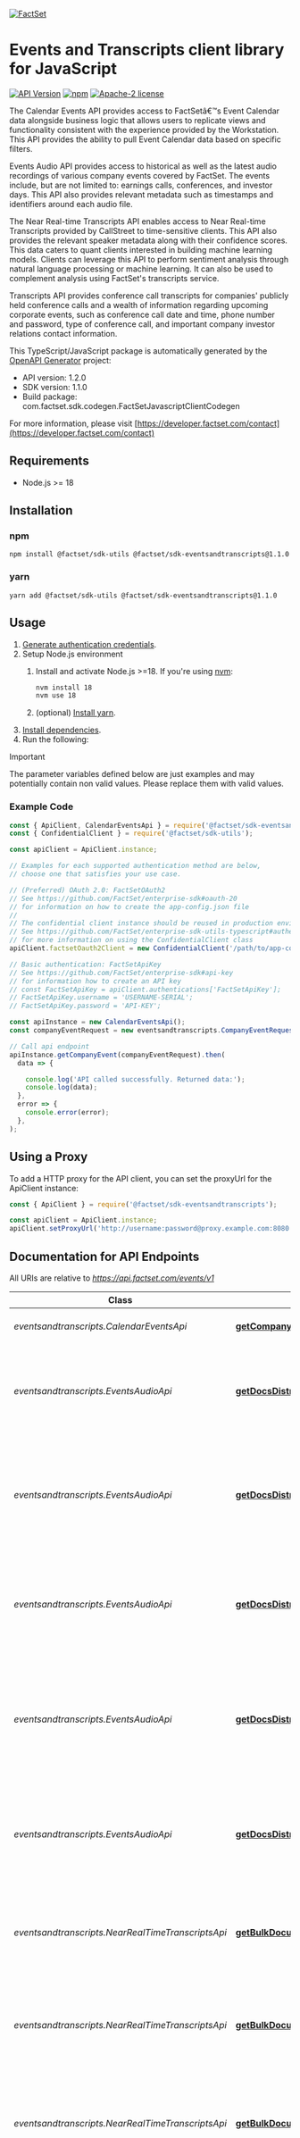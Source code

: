 [![FactSet](https://raw.githubusercontent.com/factset/enterprise-sdk/main/docs/images/factset-logo.svg)](https://www.factset.com)

# Events and Transcripts client library for JavaScript

[![API Version](https://img.shields.io/badge/api-v1.2.0-blue)](https://developer.factset.com/api-catalog/documents-distributor-callstreet-events)
[![npm](https://img.shields.io/badge/npm-v1.1.0-orange)](https://www.npmjs.com/package/@factset/sdk-eventsandtranscripts/v/1.1.0)
[![Apache-2 license](https://img.shields.io/badge/license-Apache2-brightgreen.svg)](https://www.apache.org/licenses/LICENSE-2.0)

<p>The Calendar Events API provides access to FactSetâ€™s Event Calendar data alongside business logic that allows users to replicate views and functionality consistent with the experience provided by the Workstation. This API provides the ability to pull Event Calendar data based on specific filters.</p>
<p>Events Audio API provides access to historical as well as the latest audio recordings of various company events covered by FactSet. The events include, but are not limited to: earnings calls, conferences, and investor days. This API also provides relevant metadata such as timestamps and identifiers around each audio file.</p>
<p>The  Near Real-time Transcripts API enables access to Near Real-time Transcripts provided by CallStreet to time-sensitive clients. This API also provides the relevant speaker metadata along with their confidence scores. This data caters to quant clients interested in building machine learning models. Clients can leverage this API to perform sentiment analysis through natural language processing or machine learning. It can also be used to complement analysis using FactSet's transcripts service.</p>
<p>Transcripts API provides conference call transcripts for companies' publicly held conference calls and a wealth of information regarding upcoming corporate events, such as conference call date and time, phone number and password, type of conference call, and important company investor relations contact information.</p> 


This TypeScript/JavaScript package is automatically generated by the [OpenAPI Generator](https://openapi-generator.tech) project:

- API version: 1.2.0
- SDK version: 1.1.0
- Build package: com.factset.sdk.codegen.FactSetJavascriptClientCodegen

For more information, please visit [https://developer.factset.com/contact](https://developer.factset.com/contact)

## Requirements

* Node.js >= 18

## Installation

### npm

```shell
npm install @factset/sdk-utils @factset/sdk-eventsandtranscripts@1.1.0
```

### yarn

```shell
yarn add @factset/sdk-utils @factset/sdk-eventsandtranscripts@1.1.0
```

## Usage

1. [Generate authentication credentials](../../../../README.md#authentication).
2. Setup Node.js environment
   1. Install and activate Node.js >=18. If you're using [nvm](https://github.com/nvm-sh/nvm):

      ```sh
      nvm install 18
      nvm use 18
      ```

   2. (optional) [Install yarn](https://yarnpkg.com/getting-started/install).
3. [Install dependencies](#installation).
4. Run the following:

> [!IMPORTANT]
> The parameter variables defined below are just examples and may potentially contain non valid values. Please replace them with valid values.

### Example Code


```javascript
const { ApiClient, CalendarEventsApi } = require('@factset/sdk-eventsandtranscripts');
const { ConfidentialClient } = require('@factset/sdk-utils');

const apiClient = ApiClient.instance;

// Examples for each supported authentication method are below,
// choose one that satisfies your use case.

// (Preferred) OAuth 2.0: FactSetOAuth2
// See https://github.com/FactSet/enterprise-sdk#oauth-20
// for information on how to create the app-config.json file
//
// The confidential client instance should be reused in production environments.
// See https://github.com/FactSet/enterprise-sdk-utils-typescript#authentication
// for more information on using the ConfidentialClient class
apiClient.factsetOauth2Client = new ConfidentialClient('/path/to/app-config.json');

// Basic authentication: FactSetApiKey
// See https://github.com/FactSet/enterprise-sdk#api-key
// for information how to create an API key
// const FactSetApiKey = apiClient.authentications['FactSetApiKey'];
// FactSetApiKey.username = 'USERNAME-SERIAL';
// FactSetApiKey.password = 'API-KEY';

const apiInstance = new CalendarEventsApi();
const companyEventRequest = new eventsandtranscripts.CompanyEventRequest(); // CompanyEventRequest | Company Event request body

// Call api endpoint
apiInstance.getCompanyEvent(companyEventRequest).then(
  data => {

    console.log('API called successfully. Returned data:');
    console.log(data);
  },
  error => {
    console.error(error);
  },
);

```


## Using a Proxy

To add a HTTP proxy for the API client, you can set the proxyUrl for the ApiClient instance:

```javascript
const { ApiClient } = require('@factset/sdk-eventsandtranscripts');

const apiClient = ApiClient.instance;
apiClient.setProxyUrl('http://username:password@proxy.example.com:8080');
```

## Documentation for API Endpoints

All URIs are relative to *https://api.factset.com/events/v1*

Class | Method | HTTP request | Description
------------ | ------------- | ------------- | -------------
*eventsandtranscripts.CalendarEventsApi* | [**getCompanyEvent**](docs/CalendarEventsApi.md#getCompanyEvent) | **POST** /calendar/events | Retrieve Company Event data
*eventsandtranscripts.EventsAudioApi* | [**getDocsDistributorAudioV1HistoryFiles**](docs/EventsAudioApi.md#getDocsDistributorAudioV1HistoryFiles) | **GET** /audio/history | Retrieve historical audio recordings and related metadata within FactSet coverage.
*eventsandtranscripts.EventsAudioApi* | [**getDocsDistributorAudioV1ListFilesDate**](docs/EventsAudioApi.md#getDocsDistributorAudioV1ListFilesDate) | **GET** /audio/by-date | Retrieve latest audio recordings and related metadata within FactSet coverage based on a specific date ranges.
*eventsandtranscripts.EventsAudioApi* | [**getDocsDistributorAudioV1ListFilesFileName**](docs/EventsAudioApi.md#getDocsDistributorAudioV1ListFilesFileName) | **GET** /audio/by-file-name | Retrieve latest audio recordings and related metadata within FactSet coverage based on file name.
*eventsandtranscripts.EventsAudioApi* | [**getDocsDistributorAudioV1ListFilesIds**](docs/EventsAudioApi.md#getDocsDistributorAudioV1ListFilesIds) | **GET** /audio/by-ids | Retrieve the latest audio recordings along with their corresponding metadata from the FactSet coverage based on specific IDs.
*eventsandtranscripts.EventsAudioApi* | [**getDocsDistributorAudioV1ListFilesUploadTime**](docs/EventsAudioApi.md#getDocsDistributorAudioV1ListFilesUploadTime) | **GET** /audio/by-upload-time | Retrieve latest audio recordings and related metadata within FactSet coverage based on upload time.
*eventsandtranscripts.NearRealTimeTranscriptsApi* | [**getBulkDocumentsNrtV1Calls**](docs/NearRealTimeTranscriptsApi.md#getBulkDocumentsNrtV1Calls) | **GET** /nrt/by-ticker | Returns the active calls happening at the moment based on ticker,call status and entity ID.
*eventsandtranscripts.NearRealTimeTranscriptsApi* | [**getBulkDocumentsNrtV1CallsByAudioSourceId**](docs/NearRealTimeTranscriptsApi.md#getBulkDocumentsNrtV1CallsByAudioSourceId) | **GET** /nrt/by-ids | Returns the active calls happening at the moment based on audio source ID and report ID.
*eventsandtranscripts.NearRealTimeTranscriptsApi* | [**getBulkDocumentsNrtV1Indexedrt**](docs/NearRealTimeTranscriptsApi.md#getBulkDocumentsNrtV1Indexedrt) | **GET** /nrt/indexed | Returns the  indexed transcript data  in small increments throughout the duration of an active call.
*eventsandtranscripts.NearRealTimeTranscriptsApi* | [**getBulkDocumentsNrtV1SpeakerIds**](docs/NearRealTimeTranscriptsApi.md#getBulkDocumentsNrtV1SpeakerIds) | **GET** /nrt/speakerids | Returns the latest speakerIds with the confidence scores generated for an active call.
*eventsandtranscripts.TranscriptsApi* | [**getTimezone**](docs/TranscriptsApi.md#getTimezone) | **GET** /reference/time-zones | Returns the time zones.
*eventsandtranscripts.TranscriptsApi* | [**getTranscripts**](docs/TranscriptsApi.md#getTranscripts) | **GET** /transcripts/search | Returns the transcript documents in XML format and related metadata within FactSet coverage based on search text.
*eventsandtranscripts.TranscriptsApi* | [**getTranscriptsDates**](docs/TranscriptsApi.md#getTranscriptsDates) | **GET** /transcripts/dates | Returns the transcript documents in XML format and related metadata within FactSet coverage based on specific date range and time zones.
*eventsandtranscripts.TranscriptsApi* | [**getTranscriptsEvents**](docs/TranscriptsApi.md#getTranscriptsEvents) | **GET** /transcripts/events | Returns the transcript documents in XML format and related metadata within FactSet coverage based on eventIds and eventType.
*eventsandtranscripts.TranscriptsApi* | [**getTranscriptsIds**](docs/TranscriptsApi.md#getTranscriptsIds) | **GET** /transcripts/ids | Returns the transcript documents in XML format and related metadata within FactSet coverage based on specific IDs.
*eventsandtranscripts.TranscriptsApi* | [**getTranscriptsInvestorSlides**](docs/TranscriptsApi.md#getTranscriptsInvestorSlides) | **GET** /transcripts/investor-slides | Returns the investor slides in PDF format and related metadata within FactSet coverage based on specific date range and various parameters.
*eventsandtranscripts.TranscriptsApi* | [**getTranscriptsTime**](docs/TranscriptsApi.md#getTranscriptsTime) | **GET** /transcripts/times | Returns the transcript documents in XML format and related metadata within FactSet coverage based on specific time.
*eventsandtranscripts.TranscriptsApi* | [**getcategories**](docs/TranscriptsApi.md#getcategories) | **GET** /reference/categories | Returns the categories.


## Documentation for Models

 - [eventsandtranscripts.CompanyEventRequest](docs/CompanyEventRequest.md)
 - [eventsandtranscripts.CompanyEventRequestData](docs/CompanyEventRequestData.md)
 - [eventsandtranscripts.CompanyEventRequestDataDateTime](docs/CompanyEventRequestDataDateTime.md)
 - [eventsandtranscripts.CompanyEventRequestDataUniverse](docs/CompanyEventRequestDataUniverse.md)
 - [eventsandtranscripts.CompanyEventResponse](docs/CompanyEventResponse.md)
 - [eventsandtranscripts.CompanyEventResponseObject](docs/CompanyEventResponseObject.md)
 - [eventsandtranscripts.Error](docs/Error.md)
 - [eventsandtranscripts.ErrorExample](docs/ErrorExample.md)
 - [eventsandtranscripts.EventsAudioDaily](docs/EventsAudioDaily.md)
 - [eventsandtranscripts.EventsAudioDailyFileName](docs/EventsAudioDailyFileName.md)
 - [eventsandtranscripts.EventsAudioDailyIds](docs/EventsAudioDailyIds.md)
 - [eventsandtranscripts.EventsAudioDailyMeta](docs/EventsAudioDailyMeta.md)
 - [eventsandtranscripts.EventsAudioDailyMetaPagination](docs/EventsAudioDailyMetaPagination.md)
 - [eventsandtranscripts.EventsAudioDailyObject](docs/EventsAudioDailyObject.md)
 - [eventsandtranscripts.EventsAudioDailyObjectOne](docs/EventsAudioDailyObjectOne.md)
 - [eventsandtranscripts.EventsAudioHistory](docs/EventsAudioHistory.md)
 - [eventsandtranscripts.EventsAudioIdsObject](docs/EventsAudioIdsObject.md)
 - [eventsandtranscripts.IndexedNrt](docs/IndexedNrt.md)
 - [eventsandtranscripts.IndexedObject](docs/IndexedObject.md)
 - [eventsandtranscripts.InvestorSlides](docs/InvestorSlides.md)
 - [eventsandtranscripts.ListFileObject](docs/ListFileObject.md)
 - [eventsandtranscripts.NrtCalls](docs/NrtCalls.md)
 - [eventsandtranscripts.NrtCallsMeta](docs/NrtCallsMeta.md)
 - [eventsandtranscripts.NrtCallsMetaPagination](docs/NrtCallsMetaPagination.md)
 - [eventsandtranscripts.NrtCallsObject](docs/NrtCallsObject.md)
 - [eventsandtranscripts.NrtSpeakerIdObject](docs/NrtSpeakerIdObject.md)
 - [eventsandtranscripts.NrtSpeakerIds](docs/NrtSpeakerIds.md)
 - [eventsandtranscripts.NrtSpeakerIdsMeta](docs/NrtSpeakerIdsMeta.md)
 - [eventsandtranscripts.NrtSpeakerIdsMetaPagination](docs/NrtSpeakerIdsMetaPagination.md)
 - [eventsandtranscripts.ResponseCategories](docs/ResponseCategories.md)
 - [eventsandtranscripts.ResponseCategoriesObject](docs/ResponseCategoriesObject.md)
 - [eventsandtranscripts.ResponseTime](docs/ResponseTime.md)
 - [eventsandtranscripts.ResponseTimeObject](docs/ResponseTimeObject.md)
 - [eventsandtranscripts.SlidesObject](docs/SlidesObject.md)
 - [eventsandtranscripts.TranscriptObject](docs/TranscriptObject.md)
 - [eventsandtranscripts.TranscriptObjectOne](docs/TranscriptObjectOne.md)
 - [eventsandtranscripts.TranscriptObjectTimes](docs/TranscriptObjectTimes.md)
 - [eventsandtranscripts.Transcripts](docs/Transcripts.md)
 - [eventsandtranscripts.TranscriptsMeta](docs/TranscriptsMeta.md)
 - [eventsandtranscripts.TranscriptsMetaPagination](docs/TranscriptsMetaPagination.md)
 - [eventsandtranscripts.TranscriptsOne](docs/TranscriptsOne.md)
 - [eventsandtranscripts.TranscriptsOneMeta](docs/TranscriptsOneMeta.md)
 - [eventsandtranscripts.TranscriptsOneMetaPagination](docs/TranscriptsOneMetaPagination.md)
 - [eventsandtranscripts.TranscriptsTimes](docs/TranscriptsTimes.md)


## Documentation for Authorization



### FactSetApiKey

- **Type**: HTTP basic authentication



### FactSetOAuth2


- **Type**: OAuth
- **Flow**: application
- **Authorization URL**: 
- **Scopes**: N/A


# Contributing

Please refer to the [contributing guide](../../../../CONTRIBUTING.md).

# Copyright

Copyright 2022 FactSet Research Systems Inc

Licensed under the Apache License, Version 2.0 (the "License");
you may not use this file except in compliance with the License.
You may obtain a copy of the License at

    http://www.apache.org/licenses/LICENSE-2.0

Unless required by applicable law or agreed to in writing, software
distributed under the License is distributed on an "AS IS" BASIS,
WITHOUT WARRANTIES OR CONDITIONS OF ANY KIND, either express or implied.
See the License for the specific language governing permissions and
limitations under the License.
